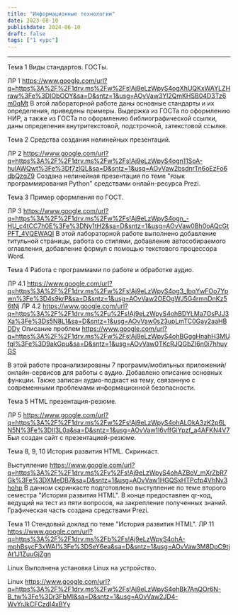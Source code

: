 ```yaml
---
title: "Информационные технологии"
date: 2023-08-10
publishdate: 2024-06-10
draft: false
tags: ["1 курс"]
---
```


---
Тема 1
Виды стандартов. ГОСТы.

ЛР 1 https://www.google.com/url?q=https%3A%2F%2F1drv.ms%2Fw%2Fs!Aj9eLzWpyS4ogXhUQKxWAYLZHraw%3Fe%3DIObOOY&sa=D&sntz=1&usg=AOvVaw3Yl2QmKHSB04D3Tz6m0qMt
В этой лабораторной работе даны основные стандарты и их определения, приведены примеры. Выдержка из ГОСТа по оформлению НИР, а также из ГОСТа по оформлению библиографической ссылки, даны определения внутритекстовой, подстрочной, затекстовой ссылке.


Тема 2
Средства создания нелинейных презентаций.

ЛР 2 https://www.google.com/url?q=https%3A%2F%2F1drv.ms%2Fw%2Fs!Aj9eLzWpyS4ogn11SoA-hulAWQwt%3Fe%3Df7zlQL&sa=D&sntz=1&usg=AOvVaw2bsdnrTn6oEzFo6dbQzqZ9
Создана нелинейная презентация по теме "язык программирования Python" средствами онлайн-ресурса Prezi.

Тема 3
Пример оформления по ГОСТ.

ЛР 3 https://www.google.com/url?q=https%3A%2F%2F1drv.ms%2Fw%2Fs!Aj9eLzWpyS4ogn_-HU_c4tCC7h0E%3Fe%3DNy1tH2&sa=D&sntz=1&usg=AOvVaw0Bh0oAQcGtPFT_4VQEWAQI
В этой лабораторной работе выполнено добавление титульной страницы, работа со стилями, добавление автособираемого оглавления, добавление формул с помощью текстового процессора Word.


Тема 4
Работа с программами по работе и обработке аудио.

ЛР 4.1 https://www.google.com/url?q=https%3A%2F%2F1drv.ms%2Fw%2Fs!Aj9eLzWpyS4og3_lbqYwFOo7Ypwn%3Fe%3D4s9krP&sa=D&sntz=1&usg=AOvVaw2OEOgWJ5G4rmnDnKz56tNj
ЛР 4.2 https://www.google.com/url?q=https%3A%2F%2F1drv.ms%2Fu%2Fs!Aj9eLzWpyS4ohBDYLMa7OsPJJ3Xa%3Fe%3Ds5N8L1&sa=D&sntz=1&usg=AOvVaw0s23upLmTC0Gay2aaHBDDy
Описание проблем https://www.google.com/url?q=https%3A%2F%2F1drv.ms%2Fw%2Fs!Aj9eLzWpyS4ohBGggHnahH3MUfqI%3Fe%3D9akGpu&sa=D&sntz=1&usg=AOvVaw0TKcRJQGbZI6n0i7hhuyGS


В этой работе проанализированы 7 программ/мобильных приложений/онлайн-сервисов для работы с аудио. Добавлено описание основных функции. Также записан аудио-подкаст на тему, связанную с современными проблемами информационной безопасности.

Тема 5
HTML презентация-резюме.

ЛР 5 https://www.google.com/url?q=https%3A%2F%2F1drv.ms%2Fw%2Fs!Aj9eLzWpyS4ohALOkA3zK2p6LN5N%3Fe%3DII3L0a&sa=D&sntz=1&usg=AOvVaw1I6vffGiYpzf_a4AFKN4V7
Был создан сайт с презентацией-резюме.

Тема 8, 9, 10
История развития HTML. Скринкаст.

Выступление https://www.google.com/url?q=https%3A%2F%2F1drv.ms%2Fv%2Fs!Aj9eLzWpyS4ohAZBoV_mXrZbR7Gk%3Fe%3DXMeDB7&sa=D&sntz=1&usg=AOvVaw1HGQSxHTPcfp4VhNv3hohp
В данном скринкасте подготовлено выступление по теме второго семестра "История развития HTML". В конце предоставлен qr-код, ведущий на тест из пяти вопросов, на закрепление полученных знаний. Графическая часть создана средствами Prezi.

Тема 11
Стендовый доклад по теме "История развития HTML".
ЛР 11 https://www.google.com/url?q=https%3A%2F%2F1drv.ms%2Fb%2Fs!Aj9eLzWpyS4ohA-mphBsycF3xWAI%3Fe%3DSeY6ea&sa=D&sntz=1&usg=AOvVaw3M8DpC9tjAt1J1ZuuGjZgn

Linux
Выполнена установка Linux на устройство.

Linux https://www.google.com/url?q=https%3A%2F%2F1drv.ms%2Fw%2Fs!Aj9eLzWpyS4ohBk7AnQOr6N-B_tw%3Fe%3Dr3FbMI&sa=D&sntz=1&usg=AOvVaw2JD4-WvYrJkCFCzdI4xBYy







